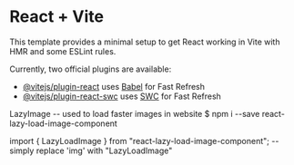 # React + Vite

This template provides a minimal setup to get React working in Vite with HMR and some ESLint rules.

Currently, two official plugins are available:

- [@vitejs/plugin-react](https://github.com/vitejs/vite-plugin-react/blob/main/packages/plugin-react/README.md) uses [Babel](https://babeljs.io/) for Fast Refresh
- [@vitejs/plugin-react-swc](https://github.com/vitejs/vite-plugin-react-swc) uses [SWC](https://swc.rs/) for Fast Refresh


LazyImage -- used to load faster images in website
$ npm i --save react-lazy-load-image-component

import { LazyLoadImage } from "react-lazy-load-image-component";
--simply replace 'img' with "LazyLoadImage"

<LazyLoadImage src={Image}
        width={600} height={400}
        alt="Image Alt"
      />